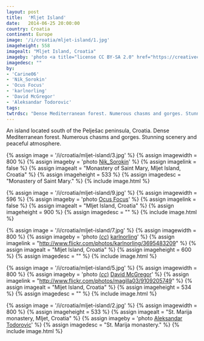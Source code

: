 ```yaml
---
layout: post
title:  'Mljet Island'
date:   2014-06-25 20:00:00
country: Croatia
continent: Europe
image: '/i/croatia/mljet-island/1.jpg'
imageheight: 558
imagealt: "Mljet Island, Croatia"
imageby: 'photo <a title="license CC BY-SA 2.0" href="https://creativecommons.org/licenses/by-sa/2.0/">(<em>cc</em>)</a> <a href="https://www.flickr.com/photos/43555660@N00/10045228354">Carine06</a>'
imagedesc: ""
by:
- 'Carine06'
- 'Nik_Sorokin'
- 'Ocus Focus'
- 'karlnorling'
- 'David McGregor'
- 'Aleksandar Todorovic'
tags:
twtrdsc: "Dense Mediterranean forest. Numerous chasms and gorges. Stunning scenery and peaceful atmosphere."
---
```

An island located south of the Pelješac peninsula, Croatia. Dense Mediterranean forest. Numerous chasms and gorges. Stunning scenery and peaceful atmosphere.

{% assign image = '/i/croatia/mljet-island/3.jpg' %}
{% assign imagewidth = 800 %}
{% assign imageby = 'photo <a href="http://www.bigstockphoto.com/image-32956961/stock-photo-monastery-at-island-mljet-in-croatia">Nik_Sorokin</a>' %}
{% assign imagelink = false %}
{% assign imagealt = "Monastery of Saint Mary, Mljet Island, Croatia" %}
{% assign imageheight = 533 %}
{% assign imagedesc = "Monastery of Saint Mary." %}
{% include image.html %}

{% assign image = '/i/croatia/mljet-island/9.jpg' %}
{% assign imagewidth = 596 %}
{% assign imageby = 'photo <a href="http://www.bigstockphoto.com/image-48769559/stock-photo-two-boats-in-mljet-croatia">Ocus Focus</a>' %}
{% assign imagelink = false %}
{% assign imagealt = "Mljet Island, Croatia" %}
{% assign imageheight = 900 %}
{% assign imagedesc = "" %}
{% include image.html %}

{% assign image = '/i/croatia/mljet-island/7.jpg' %}
{% assign imagewidth = 800 %}
{% assign imageby = 'photo <a title="License: Attribution 2.0 Generic" href="https://creativecommons.org/licenses/by/2.0/">(<em>cc</em>)</a> <a href="http://www.flickr.com/photos/karlnorling/3695483209">karlnorling</a>' %}
{% assign imagelink = "http://www.flickr.com/photos/karlnorling/3695483209" %}
{% assign imagealt = "Mljet Island, Croatia" %}
{% assign imageheight = 600 %}
{% assign imagedesc = "" %}
{% include image.html %}

{% assign image = '/i/croatia/mljet-island/5.jpg' %}
{% assign imagewidth = 800 %}
{% assign imageby = 'photo <a title="License: Attribution-ShareAlike 2.0 Generic" href="https://creativecommons.org/licenses/by-sa/2.0/">(<em>cc</em>)</a> <a href="http://www.flickr.com/photos/magilla03/9109205749">David McGregor</a>' %}
{% assign imagelink = "http://www.flickr.com/photos/magilla03/9109205749" %}
{% assign imagealt = "Mljet Island, Croatia" %}
{% assign imageheight = 534 %}
{% assign imagedesc = "" %}
{% include image.html %}

<!-- img -->
{% assign image = '/i/croatia/mljet-island/2.jpg' %}
{% assign imagewidth = 800 %}
{% assign imageheight = 533 %}
{% assign imagealt = "St. Marija monastery, Mljet, Croatia" %}
{% assign imageby = 'photo <a href="http://www.bigstockphoto.com/image-26001467/stock-photo-st-marija-monastery-on-litle-island-in-national-park-mljet">Aleksandar Todorovic</a>' %}
{% assign imagedesc = "St. Marija monastery." %}
{% include image.html %}